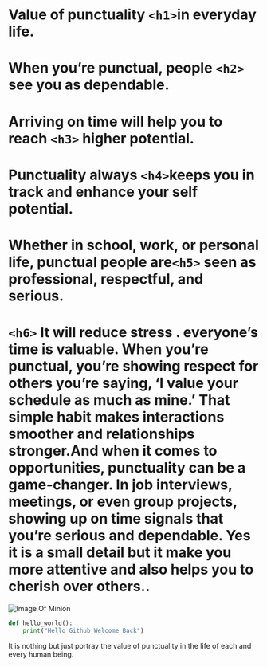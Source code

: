 # Value of punctuality `<h1>`in everyday life.
# When you’re punctual, people `<h2>` see you as dependable. 
# Arriving on time will help you to reach `<h3>` higher potential.
# Punctuality always `<h4>`keeps you in track and enhance your self potential.
# Whether in school, work, or personal life, punctual people are`<h5>` seen as professional, respectful, and serious. 
# `<h6>` It will reduce stress . everyone’s time is valuable. When you’re punctual, you’re showing respect for others you’re saying, ‘I value your schedule as much as mine.’ That simple habit makes interactions smoother and relationships stronger.And when it comes to opportunities, punctuality can be a game-changer. In job interviews, meetings, or even group projects, showing up on time signals that you’re serious and dependable. Yes it is a small detail but it make you more attentive and also helps you to cherish over others..

![Image Of Minion](https://oshiprint.in/image/cache/catalog/poster/new/mqp1380-1000x1000h.jpeg.webp)

```python
def hello_world():
    print("Hello Github Welcome Back")
```

It is nothing but just portray the value of punctuality in the life of each and every human being.


